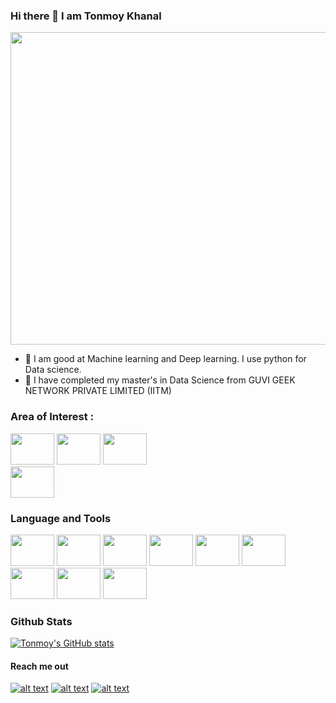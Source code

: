 ### Hi there 👋 I am Tonmoy Khanal

<img src="https://user-images.githubusercontent.com/38865308/162808215-5b479c5a-40ec-43dc-a4b0-30cba40857ba.gif" 
     width="1080" 
     height="500" />

- 🔭 I am good at Machine learning and Deep learning. I use python for Data science.
- 🔭 I have completed my master's in Data Science from GUVI GEEK NETWORK PRIVATE LIMITED (IITM)

### Area of Interest :

<img src="https://user-images.githubusercontent.com/38865308/162809209-8a35db61-6b29-4b34-8c65-d8dd4eed1579.jpg" 
     width="70" 
     height="50" />
<img src="https://user-images.githubusercontent.com/38865308/162810127-878fa463-330b-44de-b8a4-b412d8b7461a.jpeg" 
     width="70" 
     height="50" />
<img src="https://user-images.githubusercontent.com/38865308/162812174-2ddba9f6-2d79-4673-93d0-522713fdaac2.jpg" 
     width="70" 
     height="50" />   
<img src="https://user-images.githubusercontent.com/38865308/162812452-b9545657-5519-4171-93b1-cf7fc9ac6676.png" 
     width="70" 
     height="50" />

### Language and Tools
<img src="https://user-images.githubusercontent.com/38865308/162813524-1c062031-2a0f-4d30-ade7-40a570bbb205.png" 
     width="70" 
     height="50" />
<img src="https://user-images.githubusercontent.com/38865308/162813534-8089728d-d36a-4a3e-9616-556407199512.png" 
     width="70" 
     height="50" />
<img src="https://user-images.githubusercontent.com/38865308/162813634-652cad8b-6353-4b55-9741-10db2646d74e.png" 
     width="70" 
     height="50" />
<img src="https://user-images.githubusercontent.com/38865308/162813648-b0d11fd6-7a39-4127-8d5b-1533d6cc4780.png" 
     width="70" 
     height="50" />
<img src="https://user-images.githubusercontent.com/38865308/162813665-9483fdf5-db78-428f-8689-fed114ceeaa2.png" 
     width="70" 
     height="50" />
<img src="https://user-images.githubusercontent.com/38865308/162810308-dea9a2e0-adcf-4bab-a322-6211049cddda.png" 
     width="70" 
     height="50" /> 
<img src="https://user-images.githubusercontent.com/38865308/162810482-10c3cde3-d892-4086-8d97-465ead1d6c90.png" 
     width="70" 
     height="50" /> 
<img src="https://user-images.githubusercontent.com/38865308/162810577-a8e9d2c0-3818-43c8-bd1b-758b8775382d.png" 
     width="70" 
     height="50" /> 
<img src="https://user-images.githubusercontent.com/38865308/162813729-155ba3c8-ddb6-4e60-8469-326bfd373621.png" 
     width="70" 
     height="50" /> 

### Github Stats
[![Tonmoy's GitHub stats](https://github-readme-stats.vercel.app/api?username=tonmoy-khanal)](https://github.com/tonmoy-khanal/github-readme-stats)
#### Reach me out
<!-- links to social media icons -->
<!-- no need to change these -->

<!-- icons with padding -->
[![alt text][1.1]][1]
[![alt text][2.1]][2]
[![alt text][3.1]][3]


[1.1]: http://i.imgur.com/tXSoThF.png (twitter icon with padding)
[2.1]: http://i.imgur.com/P3YfQoD.png (facebook icon with padding)
[3.1]: http://i.imgur.com/0o48UoR.png (github icon with padding)

<!-- icons without padding -->

[1.2]: http://i.imgur.com/wWzX9uB.png (twitter icon without padding)
[2.2]: http://i.imgur.com/fep1WsG.png (facebook icon without padding)
[3.2]: http://i.imgur.com/9I6NRUm.png (github icon without padding)


<!-- links to your social media accounts -->
<!-- update these accordingly -->

[1]: https://twitter.com/tonmoy__khanal
[2]: https://www.facebook.com/ta.oy.5/
[3]: https://github.com/tonmoy-khanal

